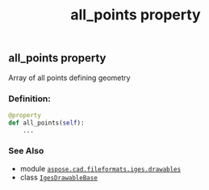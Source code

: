 ﻿---
title: all_points property
second_title: Aspose.CAD for Python via .NET API References
description: 
type: docs
weight: 50
url: /python-net/aspose.cad.fileformats.iges.drawables/igesdrawablebase/all_points/
is_root: false
---

## all_points property


Array of all points defining geometry
### Definition:
```python
@property
def all_points(self):
    ...
```

### See Also
* module [`aspose.cad.fileformats.iges.drawables`](../../)
* class [`IgesDrawableBase`](/cad/python-net/aspose.cad.fileformats.iges.drawables/igesdrawablebase)
